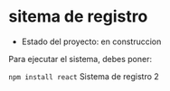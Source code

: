 <h1> sitema de registro </h1>

- Estado del proyecto: en construccion
  
Para ejecutar el sistema, debes poner:

``` npm install react ```
Sistema de registro 2
